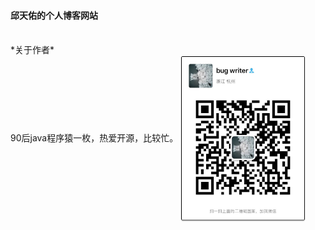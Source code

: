 #### 邱天佑的个人博客网站

<br>
*关于作者*<br>
90后java程序猿一枚，热爱开源，比较忙。




<img src="/styles/images/wx.JPG" width="200" hegiht="200" align=center />
